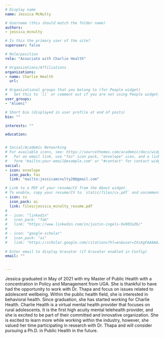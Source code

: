 ```yaml
---
# Display name
name: Jessica McNulty

# Username (this should match the folder name)
authors:
- jessica_mcnulty

# Is this the primary user of the site?
superuser: false

# Role/position
role: "Associate with Charlie Health"

# Organizations/Affiliations
organizations:
- name: Charlie Health
  url: 

# Organizational groups that you belong to (for People widget)
#   Set this to `[]` or comment out if you are not using People widget.  
user_groups:
- "Alumni"

# Short bio (displayed in user profile at end of posts)
bio: ""

interests: ""

education: 


# Social/Academic Networking
# For available icons, see: https://sourcethemes.com/academic/docs/widgets/#icons
#   For an email link, use "fas" icon pack, "envelope" icon, and a link in the
#   form "mailto:your-email@example.com" or "#contact" for contact widget.
social:
- icon: envelope
  icon_pack: fas
  link: "mailto:jessicamcnulty20@gmail.com"

# Link to a PDF of your resume/CV from the About widget.
# To enable, copy your resume/CV to `static/files/cv.pdf` and uncomment the lines below.  
- icon: cv
  icon_pack: ai
  link: files/jessica_mcnulty_resume.pdf
# 
# - icon: "linkedin"
#   icon_pack: "fab"
#   link: "https://www.linkedin.com/in/justin-ingels-9a903a3b/"
# 
# - icon: "google-scholar"
#   icon_pack: "ai"
#   link: "https://scholar.google.com/citations?hl=en&user=IXsXgFAAAAAJ&view_op=list_works&sortby=pubdate"
  
# Enter email to display Gravatar (if Gravatar enabled in Config)
email: ""
  

---
```


Jessica graduated in May of 2021 with my Master of Public Health with a concentration in Policy and Management from UGA. She is thankful to have had the opportunity to work with Dr. Thapa and focus on issues related to adolescent wellbeing. Within the public health field, she is interested in behavioral health. Since graduation, she has started working for Charlie Health. Charlie Health is a virtual mental health provider that focuses on rural adolescents. It is the first high acuity mental telehealth provider, and she is excited to be part of their committed and innovative organization. She is excited to learn more while working within the industry, however, she valued her time participating in research with Dr. Thapa and will consider pursuing a Ph.D. in Public Health in the future. 
